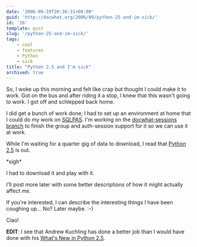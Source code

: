 ```yaml
---
date: '2006-09-19T20:36:31+00:00'
guid: 'http://docwhat.org/2006/09/python-25-and-im-sick/'
id: '26'
template: post
slug: '/python-25-and-im-sick/'
tags:
    - cool
    - features
    - Python
    - sick
title: "Python 2.5 and I'm sick"
archived: true
---
```


So, I woke up this morning and felt like crap but thought I could make it to
work. Got on the bus and after riding it a stop, I knew that this wasn't going
to work. I got off and schlepped back home.

I did get a bunch of work done; I had to set up an environment at home that I
could do my work on [SQLPAS](http://plone.org/products/sqlpasplugin). I'm
working on the
[docwhat-sessions branch](http://svn.plone.org/svn/collective/PASPlugins/SQLPASPlugin/branches/docwhat-sessions/)
to finish the group and auth-session support for it so we can use it at work.

While I'm waiting for a quarter gig of data to download, I read that
[Python 2.5](http://www.python.org/download/releases/2.5/) is out.

\*sigh\*

I had to download it and play with it.

I'll post more later with some better descriptions of how it might actually
affect _me_.

If you're interested, I can describe the interesting things I have been
coughing up... No? Later maybe. :-)

Ciao!

**EDIT**: I see that Andrew Kuchling has done a better job than I would have
done with his
[What's New in Python 2.5](http://docs.python.org/whatsnew/whatsnew25.html).
